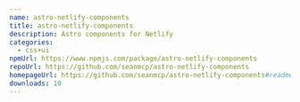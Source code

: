 ```yaml
---
name: astro-netlify-components
title: astro-netlify-components
description: Astro components for Netlify
categories:
  - css+ui
npmUrl: https://www.npmjs.com/package/astro-netlify-components
repoUrl: https://github.com/seanmcp/astro-netlify-components
homepageUrl: https://github.com/seanmcp/astro-netlify-components#readme
downloads: 10
---
```

